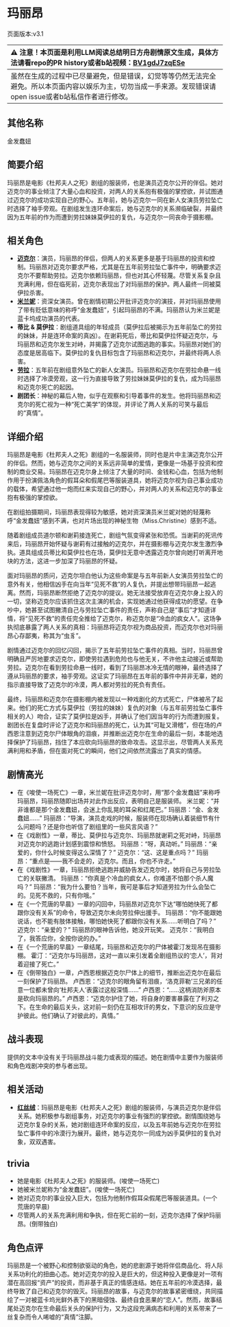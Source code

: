 # 玛丽昂
页面版本:v3.1
 

| :warning: 注意！本页面是利用LLM阅读总结明日方舟剧情原文生成，具体方法请看repo的PR history或者b站视频：[BV1gdJ7zqESe](https://www.bilibili.com/video/BV1gdJ7zqESe/)         |
|:----------------------------|
| 虽然在生成的过程中已尽量避免，但是错误，幻觉等等仍然无法完全避免。所以本页面内容以娱乐为主，切勿当成一手来源。发现错误请open issue或者b站私信作者进行修改。|



## 其他名称
金发蠢妞
## 简要介绍
玛丽昂是电影《杜邦夫人之死》剧组的服装师，也是演员迈克尔公开的伴侣。她对迈克尔的事业倾注了大量心血和投资，对两人的关系抱有极强的掌控欲，并试图通过迈克尔的成功实现自己的野心。五年前，她与迈克尔一同在新人女演员劳拉坠亡时选择了袖手旁观。在剧组发生连环命案后，她与迈克尔的关系濒临破裂，并最终因为五年前的作为而遭到劳拉妹妹莫伊拉的复仇，与迈克尔一同丧命于摄影棚。
## 相关角色
-   **[迈克尔](extended_char_mai_ke_er.md)**：演员，玛丽昂的伴侣，但两人的关系更多是基于玛丽昂的投资和控制。玛丽昂对迈克尔要求严格，尤其是在五年前劳拉坠亡事件中，明确要求迈克尔不要帮助劳拉。迈克尔依赖玛丽昂，但也对其心怀轻蔑。尽管关系复杂且充满利用，但在临死前，迈克尔表现出了对玛丽昂的保护。两人最终一同被莫伊拉杀害。
-   **[米兰妮](extended_char_mi_lan_ni.md)**：资深女演员。曾在剧情初期公开批评迈克尔的演技，并对玛丽昂使用了带有贬低意味的称呼“金发蠢妞”，引起玛丽昂的不满。玛丽昂认为米兰妮是蓝卡坞成功演员的代表。
-   **蒂比 & 莫伊拉**：剧组道具组的年轻成员（莫伊拉后被揭示为五年前坠亡的劳拉的妹妹，并是连环命案的真凶）。在谢莉死后，蒂比和莫伊拉怀疑迈克尔，与玛丽昂和迈克尔发生对峙，并揭露了迈克尔试图逃跑的事实。玛丽昂对她们的态度是居高临下。莫伊拉的复仇目标包含了玛丽昂和迈克尔，并最终将两人杀害。
-   **[劳拉](extended_char_lao_la.md)**：五年前在剧组意外坠亡的新人女演员。玛丽昂和迈克尔在劳拉命悬一线时选择了冷漠旁观，这一行为直接导致了劳拉妹妹莫伊拉的复仇，成为玛丽昂和迈克尔死亡的起因。
-   **剧团长**：神秘的幕后人物，似乎在观察和引导着事件的发生。他将玛丽昂和迈克尔的死亡视为一种“死亡美学”的体现，并评论了两人关系的可笑与最后的“真情”。
## 详细介绍
玛丽昂是电影《杜邦夫人之死》剧组的一名服装师，同时也是片中主演迈克尔公开的伴侣。然而，她与迈克尔之间的关系远非简单的爱情，更像是一场基于投资和控制的商业交易。玛丽昂在迈克尔身上倾注了大量的时间、金钱和心血，包括为他制作用于扮演佩洛角色的假耳朵和假尾巴等服装道具，她将迈克尔视为自己事业成功的载体，希望通过他一炮而红来实现自己的野心，并对两人的关系和迈克尔的事业抱有极强的掌控欲。

在剧组拍摄期间，玛丽昂表现得较为敏感，她对资深演员米兰妮对她的轻蔑称呼“金发蠢妞”感到不满，也对片场出现的神秘生物（Miss.Christine）感到不适。

随着剧组成员道尔顿和谢莉接连死亡，剧组气氛变得紧张和恐慌。当谢莉的死讯传来后，玛丽昂开始怀疑与谢莉有过接触的迈克尔，并在摄影棚与迈克尔发生激烈争执。道具组成员蒂比和莫伊拉也在场，莫伊拉无意中透露迈克尔曾向她打听离开地块的方法，这进一步加深了玛丽昂的怀疑。

面对玛丽昂的质问，迈克尔坦白他认为这些命案是与五年前新人女演员劳拉坠亡的意外有关，他相信凶手在向当年“见死不救”的人复仇，并提出想带玛丽昂一起逃离。然而，玛丽昂断然拒绝了迈克尔的提议。她无法接受放弃在迈克尔身上投入的一切，坚称迈克尔应该抓住这次主演的机会，实现她通过他获得成功的愿望。在争吵中，她甚至试图撇清自己与劳拉坠亡事件的责任，声称自己是“事后”才知道详情，将“见死不救”的责任完全推给了迈克尔，称迈克尔是“冷血的疯女人”。这场争执彻底暴露了两人关系的真相：玛丽昂将迈克尔视为商品投资，而迈克尔也对玛丽昂心存鄙夷，称其为“虫豸”。

剧情通过迈克尔的回忆闪回，揭示了五年前劳拉坠亡事件的真相。当时，玛丽昂曾明确且严厉地要求迈克尔，即使劳拉遇到危险也与他无关，不许他主动接近或帮助劳拉。迈克尔在看到劳拉命悬一线时，看到了玛丽昂冰冷无情的眼神，最终选择了遵从玛丽昂的要求，袖手旁观。这证实了玛丽昂在五年前的事件中并非无辜，她的指示直接导致了迈克尔的冷漠，两人都对劳拉的死负有责任。

最终，玛丽昂和迈克尔在摄影棚内被发现以一种戏剧化的方式死亡，尸体被吊了起来。他们的死亡方式与莫伊拉（劳拉的妹妹）复仇的对象（与五年前劳拉坠亡事件相关的人）吻合，证实了莫伊拉是凶手，并确认了他们因当年的行为而遭到报复。剧团长在复盘时评论了迈克尔和玛丽昂的死亡，认为其“可耻又滑稽”，但在场的卢西恩注意到迈克尔尸体眼角的泪痕，并推断出迈克尔在生命的最后一刻，本能地选择保护了玛丽昂，挡住了本应砍向玛丽昂的致命攻击。这显示出，尽管两人关系充满利用和矛盾，但在面对死亡的瞬间，他们之间依然流露出了真实的情感。
## 剧情高光
*   在《唆使一场死亡》一章，米兰妮在批评迈克尔时，用“那个金发蠢妞”来称呼玛丽昂，玛丽昂随即出场并对此作出反应，表明自己是服装师。
    米兰妮：“并非谁都是那个金发蠢妞，会迷上你乱晃的耳朵和红尾巴。”
    玛丽昂：“金、金发蠢妞……”
    玛丽昂：“导演，演员走戏的时候，服装师在现场确认着装细节有什么问题吗？还是你也听信了剧组里的一些风言风语？”
*   在《戏剧性》一章，蒂比、莫伊拉与迈克尔、玛丽昂就谢莉之死对峙，玛丽昂对迈克尔的逃跑计划感到震惊和愤怒。
    玛丽昂：“呀，真动听。”
    玛丽昂：“亲爱的，你什么时候变得这么深情了？”
    迈克尔：“这、这是重点吗？”
    玛丽昂：“重点是——我不会走的，迈克尔。而且，你也不许走。”
*   在《戏剧性》一章，玛丽昂拒绝逃跑并威胁告发迈克尔时，她将自己与劳拉坠亡的关联撇清。
    玛丽昂：“你真是个冷血的疯女人，你难道不怕那个杀人魔吗？”
    玛丽昂：“我为什么要怕？当年，我可是事后才知道劳拉为什么会坠亡的。见死不救的，只有你哦。”
*   在《一个荒唐的早晨》一章的闪回中，玛丽昂对迈克尔下达“哪怕她快死了都跟你没有关系”的命令，导致迈克尔未向劳拉伸出援手。
    玛丽昂：“你不能跟她说话，也不能有肢体接触，哪怕她快死了都跟你没有关系……听明白了吗？”
    迈克尔：“亲爱的？”
    玛丽昂的眼神告诉他，她没开玩笑。
    迈克尔：“我明白了，我答应你，全按你说的办。”
*   在《一个荒唐的早晨》一章结尾，玛丽昂和迈克尔的尸体被霍汀发现吊在摄影棚。
    霍汀：“迈克尔与玛丽昂，这对一直以来引发着全剧组热议的‘恋人’，背对着迎接了死亡。”
*   在《倒带独白》一章，卢西恩根据迈克尔尸体上的细节，推断出迈克尔在最后一刻保护了玛丽昂。
    卢西恩：“迈克尔的眼角留有泪痕，‘洛克菲勒’三兄弟的任意一位都未曾向‘杜邦夫人’表露过这般深情……”
    卢西恩：“……这柄消防斧原本是砍向玛丽昂的。”
    卢西恩：“迈克尔护住了她，将自身的要害暴露在了利刃之下。在生命的最后关头，这对前一刻仍在互相攻讦的男女，下意识的反应是守护彼此。他们确认了对彼此的，真情。”
## 战斗表现
提供的文本中没有关于玛丽昂战斗能力或表现的描述。她在剧情中主要作为服装师和角色戏剧冲突的参与者出现。
## 相关活动
-   **[红丝绒](../stories/act43side.md)**：玛丽昂是电影《杜邦夫人之死》剧组的服装师，与演员迈克尔是伴侣关系。她积极参与剧组事务，对迈克尔的事业有强烈的掌控欲。剧情围绕她与迈克尔复杂的关系，她对剧组连环命案的反应，以及五年前她与迈克尔在劳拉坠亡事件中的冷漠行为展开。最终，她与迈克尔一同成为凶手莫伊拉的复仇对象，双双遇害。
## trivia
*   她是电影《杜邦夫人之死》的服装师。(唆使一场死亡)
*   她被米兰妮称为“金发蠢妞”。(唆使一场死亡)
*   她对迈克尔的事业投入巨大，包括为他制作假耳朵假尾巴等服装道具。(一个荒唐的早晨)
*   尽管两人的关系充满利用和争执，但在死亡前的一刻，迈克尔选择了保护玛丽昂。(倒带独白)
## 角色点评
玛丽昂是一个被野心和控制欲驱动的角色，她的悲剧源于她将伴侣商品化、将人际关系功利化的扭曲心态。她对迈克尔的投入是巨大的，但这种投入更像是对一项有潜在高回报“资产”的投资，而非基于真正的情感连结。她在五年前的冷漠选择，最终导致了自己和迈克尔的毁灭。玛丽昂的故事，与迈克尔的故事紧密缠绕，共同描绘了一对被蓝卡坞光鲜外表下的黑暗侵蚀、最终自食恶果的“恋人”。然而，故事结尾处迈克尔在生命最后关头的保护行为，又为这段充满病态和利用的关系带来了一丝复杂而令人唏嘘的“真情”注脚。